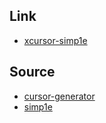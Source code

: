 

## Link

* [xcursor-simp1e](https://aur.archlinux.org/packages?O=0&SeB=nd&K=xcursor-simp1e&outdated=&SB=p&SO=d&PP=50&submit=Go)


## Source

* [cursor-generator](https://gitlab.com/cursors/cursor-generator)
* [simp1e](https://gitlab.com/cursors/simp1e)
